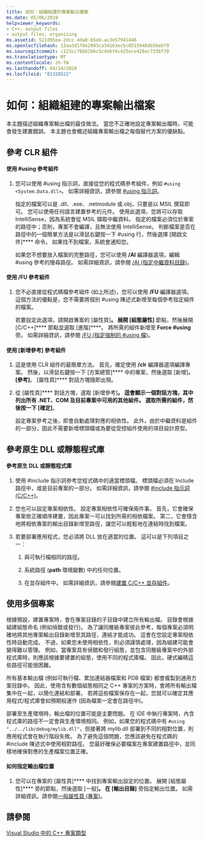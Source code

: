 ```yaml
---
title: 如何：組織組建的專案輸出檔案
ms.date: 05/06/2019
helpviewer_keywords:
- C++, output files
- output files, organizing
ms.assetid: 521d95ea-2dcc-4da0-b5eb-ac3e57941446
ms.openlocfilehash: 13aa3d1f8e2993ca34163ecbc0515948db56eb79
ms.sourcegitcommit: c123cc76bb2b6c5cde6f4c425ece420ac733bf70
ms.translationtype: MT
ms.contentlocale: zh-TW
ms.lasthandoff: 04/14/2020
ms.locfileid: "81328522"
---
```

# <a name="how-to-organize-project-output-files-for-builds"></a>如何：組織組建的專案輸出檔案

本主題描述組織專案輸出檔的最佳做法。 當您不正確地設定專案輸出檔時，可能會發生建置錯誤。 本主題也會概述組織專案輸出檔之每個替代方案的優缺點。

## <a name="referencing-clr-assemblies"></a>參考 CLR 組件

#### <a name="to-reference-assemblies-with-using"></a>使用 #using 參考組件

1. 您可以使用 #using 指示詞，直接從您的程式碼參考組件，例如 `#using <System.Data.dll>`。 如需詳細資訊，請參閱 [#using 指示詞](../preprocessor/hash-using-directive-cpp.md)。

   指定的檔案可以是 .dll、.exe、.netmodule 或.obj，只要是以 MSIL 撰寫即可。 您可以使用任何語言建置參考的元件。 使用此選項，您將可以存取 IntelliSense，因為系統會從 MSIL 擷取中繼資料。 指定的檔案必須位於專案的路徑中；否則，專案不會編譯，且無法使用 IntelliSense。 判斷檔案是否在路徑中的一個簡單方法是以滑鼠右鍵按一下 #using 行，然後選擇 [開啟文件]**** 命令。 如果找不到檔案，系統會通知您。

   如果您不想要放入檔案的完整路徑，您可以使用 **/AI** 編譯器選項，編輯 #using 參考的搜尋路徑。 如需詳細資訊，請參閱 [/AI (指定中繼資料目錄)](reference/ai-specify-metadata-directories.md)。

#### <a name="to-reference-assemblies-with-fu"></a>使用 /FU 參考組件

1. 您不必直接從程式碼檔參考組件 (如上所述)，您可以使用 **/FU** 編譯器選項。 這個方法的優點是，您不需要將個別 #using 陳述式新增至每個參考指定組件的檔案。

   若要設定此選項，請開啟專案的 [屬性頁]****。 展開 [組態屬性]**** 節點，然後展開 [C/C++]**** 節點並選取 [進階]****。 將所需的組件新增至 **Force #using** 旁。 如需詳細資訊，請參閱 [/FU (指定強制的 #using 檔)](reference/fu-name-forced-hash-using-file.md)。

#### <a name="to-reference-assemblies-with-add-new-reference"></a>使用 [新增參考] 參考組件

1. 這是使用 CLR 組件的最簡單方法。 首先，確定使用 **/clr** 編譯器選項編譯專案。 然後，以滑鼠右鍵按一下 [方案總管]**** 中的專案，然後選取 [新增]****、[參考]****。 [屬性頁]**** 對話方塊隨即出現。

1. 從 [屬性頁]**** 對話方塊，選取 [新增參考]****。 這會顯示一個對話方塊，其中列出所有 .NET、COM 及目前專案中可用的其他組件。 選取所需的組件，然後按一下 [確定]****。

   設定專案參考之後，即會自動處理對應的相依性。 此外，由於中繼資料是組件的一部分，因此不需要新增標頭檔或為要從受控組件使用的項目設計原型。

## <a name="referencing-native-dlls-or-static-libraries"></a>參考原生 DLL 或靜態程式庫

#### <a name="to-reference-native-dlls-or-static-libraries"></a>參考原生 DLL 或靜態程式庫

1. 使用 #include 指示詞參考您程式碼中的適當標頭檔。 標頭檔必須在 Include 路徑中，或是目前專案的一部分。 如需詳細資訊，請參閱 [#include 指示詞 (C/C++)](../preprocessor/hash-include-directive-c-cpp.md)。

1. 您也可以設定專案相依性。 設定專案相依性可確保兩件事。 首先，它會確保專案依正確順序建置，因此專案一可以找到所需的相依檔案。 第二，它會隱含地將相依專案的輸出目錄新增至路徑，讓您可以輕鬆地在連結時找到檔案。

1. 若要部署應用程式，您必須將 DLL 放在適當的位置。 這可以是下列項目之一：

   1. 與可執行檔相同的路徑。

   1. 系統路徑 (**path** 環境變數) 中的任何位置。

   1. 在並存組件中。 如需詳細資訊，請參閱[建置 C/C++ 並存組件](building-c-cpp-side-by-side-assemblies.md)。

## <a name="working-with-multiple-projects"></a>使用多個專案

根據預設，建置專案時，會在專案目錄的子目錄中建立所有輸出檔。 目錄會根據組建組態命名 (例如偵錯或發行)。 為了讓同層級專案彼此參考，每個專案必須明確地將其他專案輸出目錄新增至其路徑，連結才能成功。 這會在您設定專案相依性時自動完成。 不過，如果您未使用相依性，則必須謹慎處理，因為組建可能會變得難以管理。 例如，當專案具有偵錯和發行組態，並包含同層級專案中的外部程式庫時，則應該根據要建置的組態，使用不同的程式庫檔。 因此，硬式編碼這些路徑可能很困難。

所有基本輸出檔 (例如可執行檔、累加連結器檔案和 PDB 檔案) 都會複製到通用方案目錄中。 因此，使用含有數個組態相同之 C++ 專案的方案時，會將所有輸出檔集中在一起，以簡化連結和部署。 若將這些檔案保存在一起，您就可以確定其應用程式/程式庫會如預期般運作 (因為檔案一定會在路徑中)。

部署至生產環境時，輸出檔的位置可能是主要問題。 在 IDE 中執行專案時，內含程式庫的路徑不一定會與生產環境相同。 例如，如果您的程式碼中有 `#using "../../lib/debug/mylib.dll"`，但接著將 mylib.dll 部署到不同的相對位置，則應用程式會在執行階段失敗。 為了避免這個問題，您應該避免在程式碼的 #include 陳述式中使用相對路徑。 您最好確保必要檔案在專案建置路徑中，並同樣地確保對應的生產檔案位置正確。

#### <a name="how-to-specify-where-output-files-go"></a>如何指定輸出檔位置

1. 您可以在專案的 [屬性頁]**** 中找到專案輸出設定的位置。 展開 [組態屬性]**** 旁的節點，然後選取 [一般]****。 在 [輸出目錄]**** 旁指定輸出位置。 如需詳細資訊，請參閱[一般屬性頁 (專案)](reference/general-property-page-project.md)。

## <a name="see-also"></a>請參閱

[Visual Studio 中的 C++ 專案類型](reference/visual-cpp-project-types.md)
